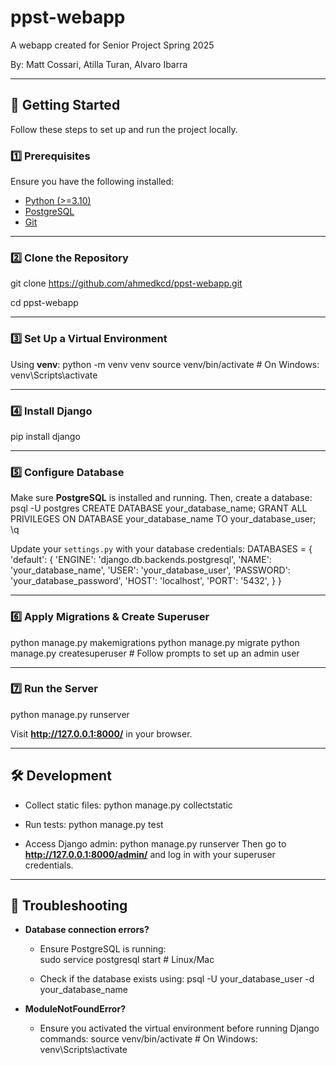 # ppst-webapp

A webapp created for Senior Project Spring 2025

By: Matt Cossari, Atilla Turan, Alvaro Ibarra

---

## 🚀 Getting Started

Follow these steps to set up and run the project locally.

### 1️⃣ Prerequisites
Ensure you have the following installed:
- [Python (>=3.10)](https://www.python.org/downloads/)
- [PostgreSQL](https://www.postgresql.org/download/)
- [Git](https://git-scm.com/)
---

### 2️⃣ Clone the Repository
git clone https://github.com/ahmedkcd/ppst-webapp.git

cd ppst-webapp

---

### 3️⃣ Set Up a Virtual Environment
Using **venv**:
python -m venv venv
source venv/bin/activate  # On Windows: venv\Scripts\activate


---

### 4️⃣ Install Django
pip install django

---

### 5️⃣ Configure Database
Make sure **PostgreSQL** is installed and running. Then, create a database:
psql -U postgres
CREATE DATABASE your_database_name;
GRANT ALL PRIVILEGES ON DATABASE your_database_name TO your_database_user;
\q

Update your `settings.py` with your database credentials:
DATABASES = {
    'default': {
        'ENGINE': 'django.db.backends.postgresql',
        'NAME': 'your_database_name',
        'USER': 'your_database_user',
        'PASSWORD': 'your_database_password',
        'HOST': 'localhost',
        'PORT': '5432',
    }
}

---

### 6️⃣ Apply Migrations & Create Superuser
python manage.py makemigrations
python manage.py migrate
python manage.py createsuperuser  # Follow prompts to set up an admin user

---

### 7️⃣ Run the Server
python manage.py runserver

Visit **http://127.0.0.1:8000/** in your browser.

---

## 🛠 Development
- Collect static files:
  python manage.py collectstatic

- Run tests:
  python manage.py test

- Access Django admin:
  python manage.py runserver
  Then go to **http://127.0.0.1:8000/admin/** and log in with your superuser credentials.

---

## 🐛 Troubleshooting
- **Database connection errors?**  
  - Ensure PostgreSQL is running:  
    sudo service postgresql start  # Linux/Mac
  
  - Check if the database exists using:
    psql -U your_database_user -d your_database_name

- **ModuleNotFoundError?**  
  - Ensure you activated the virtual environment before running Django commands:
    source venv/bin/activate  # On Windows: venv\Scripts\activate
